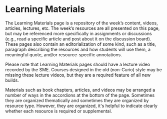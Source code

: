 # Learning Materials

The Learning Materials page is a repository of the week’s content, videos, articles, lectures, etc. The week’s resources are all presented on this page, but may be referenced more specifically in assignments or discussions (e.g., read a specific article and post about it on the discussion board). These pages also contain an editorialization of some kind, such as a title, paragraph describing the resources and how students will use them, a meaningful quote, and/or resource-specific annotations.

Please note that Learning Materials pages should have a lecture video recorded by the SME. Courses designed in the old (non-Curio) style may be missing these lecture videos, but they are a required feature of all new builds. 

Materials such as book chapters, articles, and videos may be arranged a number of ways in the accordions at the bottom of the page. Sometimes they are organized thematically and sometimes they are organized by resource type. However, they are organized, it's helpful to indicate clearly whether each resource is required or supplemental. 